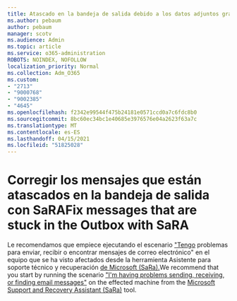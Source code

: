 ```yaml
---
title: Atascado en la bandeja de salida debido a los datos adjuntos grandes
ms.author: pebaum
author: pebaum
manager: scotv
ms.audience: Admin
ms.topic: article
ms.service: o365-administration
ROBOTS: NOINDEX, NOFOLLOW
localization_priority: Normal
ms.collection: Adm_O365
ms.custom:
- "2713"
- "9000768"
- "9002385"
- "4645"
ms.openlocfilehash: f2342e99544f475b24181e0571ccd0a7c6fdc8b0
ms.sourcegitcommit: 8bc60ec34bc1e40685e3976576e04a2623f63a7c
ms.translationtype: MT
ms.contentlocale: es-ES
ms.lasthandoff: 04/15/2021
ms.locfileid: "51825028"
---
```

# <a name="fix-messages-that-are-stuck-in-the-outbox-with-sara"></a><span data-ttu-id="db52f-102">Corregir los mensajes que están atascados en la bandeja de salida con SaRA</span><span class="sxs-lookup"><span data-stu-id="db52f-102">Fix messages that are stuck in the Outbox with SaRA</span></span>

<span data-ttu-id="db52f-103">Le recomendamos que empiece ejecutando el escenario ["Tengo](https://aka.ms/SaRA-OutlookSendReceive) problemas para enviar, recibir o encontrar mensajes de correo electrónico" en el equipo que se ha visto afectados desde la herramienta Asistente para soporte técnico y recuperación [de Microsoft (SaRa).](https://diagnostics.office.com/#/)</span><span class="sxs-lookup"><span data-stu-id="db52f-103">We recommend that you start by running the scenario ["I'm having problems sending, receiving, or finding email messages"](https://aka.ms/SaRA-OutlookSendReceive) on the effected machine from the [Microsoft Support and Recovery Assistant (SaRa)](https://diagnostics.office.com/#/) tool.</span></span>
